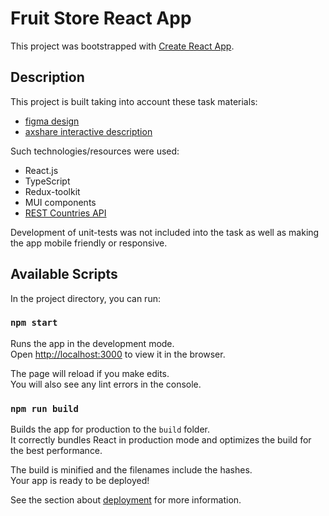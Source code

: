 # Fruit Store React App

This project was bootstrapped with [Create React App](https://github.com/facebook/create-react-app).

## Description
This project is built taking into account these task materials:
- [figma design](https://www.figma.com/file/bX2vec3Dn1ZDAIAVdQBWg0/Fruit-Store?type=design&node-id=43-10&mode=design&t=6bIPSvSrcCrvrbaR-0)
- [axshare interactive description](https://5io3rb.axshare.com/#id=2l0drb&p=page_1)

Such technologies/resources were used:
- React.js
- TypeScript
- Redux-toolkit
- MUI components
- [REST Countries API](https://restcountries.com/)

Development of unit-tests was not included into the task as well as making the app mobile friendly or responsive.

## Available Scripts

In the project directory, you can run:

### `npm start`

Runs the app in the development mode.\
Open [http://localhost:3000](http://localhost:3000) to view it in the browser.

The page will reload if you make edits.\
You will also see any lint errors in the console.

### `npm run build`

Builds the app for production to the `build` folder.\
It correctly bundles React in production mode and optimizes the build for the best performance.

The build is minified and the filenames include the hashes.\
Your app is ready to be deployed!

See the section about [deployment](https://facebook.github.io/create-react-app/docs/deployment) for more information.
